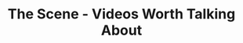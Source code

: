 ---
description: 界面设计过，内容挑选过。
layout: post
results:
- primaryGenreName: Entertainment
  version: '1.0'
  formattedPrice: 免费
  genreIds:
  - '6016'
  - '6012'
  artworkUrl60: http://is2.mzstatic.com/image/thumb/Purple69/v4/c0/a5/9b/c0a59be3-be72-9ccb-1430-ed79d04d0b48/source/60x60bb.jpg
  minimumOsVersion: '9.1'
  appletvScreenshotUrls: []
  sellerName: CondeNet
  supportedDevices:
  - iPad2Wifi
  - iPad23G
  - iPhone4S
  - iPadThirdGen
  - iPadThirdGen4G
  - iPhone5
  - iPodTouchFifthGen
  - iPadFourthGen
  - iPadFourthGen4G
  - iPadMini
  - iPadMini4G
  - iPhone5c
  - iPhone5s
  - iPhone6
  - iPhone6Plus
  - iPodTouchSixthGen
  genres:
  - 娱乐
  - 生活
  currentVersionReleaseDate: '2016-05-02T16:45:57Z'
  trackName: The Scene - Videos Worth Talking About
  isVppDeviceBasedLicensingEnabled: true
  description: 'Watch the latest videos from Vogue, WIRED, GQ, The New Yorker,
    CollegeHumor, BuzzFeed, and more in one place. From entertainment to fashion,
    comedy, and culture — you’ll always have something to share.


    What You''ll Find:

    * See trending videos before everyone else starts talking about them

    * Download videos to watch offline, because who still worries about WiFi?

    * Swipe right on the channels you love and left on the ones you aren’t
    crazy about to customize your feed

    * Save your favorites to share with friends, so you’ll be able to talk
    about something interesting over brunch'
  price: 0
  trackId: 965337444
  releaseDate: '2016-05-02T16:45:57Z'
  advisories:
  - 偶尔/轻微的烟酒或毒品使用或相关内容
  - 偶尔/轻微的成人/性暗示题材
  - 偶尔/轻微的亵渎或低俗幽默
  - 偶尔/轻微的现实暴力
  - 偶尔/轻微的色情内容或裸露
  - 偶尔/轻微的惊悚/恐怖题材
  - 偶尔/轻微的卡通或幻想暴力
  screenshotUrls:
  - http://a2.mzstatic.com/us/r30/Purple69/v4/2e/19/73/2e197380-b94e-2066-4c4c-af86b4fdc1a2/screen1136x1136.jpeg
  - http://a5.mzstatic.com/us/r30/Purple69/v4/40/b9/30/40b9303a-deb3-6e7c-eedd-9422e57b8e93/screen1136x1136.jpeg
  - http://a2.mzstatic.com/us/r30/Purple49/v4/21/ef/1b/21ef1beb-69f0-09a4-4aed-3c24d0ba04fd/screen1136x1136.jpeg
  - http://a1.mzstatic.com/us/r30/Purple49/v4/28/71/f9/2871f9da-d90c-da69-1e68-493bf42e9efa/screen1136x1136.jpeg
  - http://a5.mzstatic.com/us/r30/Purple49/v4/bc/14/20/bc142039-f5e5-8541-5d5c-fedd4201a04c/screen1136x1136.jpeg
  artistViewUrl: https://itunes.apple.com/cn/developer/conde-nast-digital/id289380416?mt=8&uo=4
  primaryGenreId: 6016
  kind: software
  fileSizeBytes: '39128804'
  sellerUrl: https://thescene.com/about
  trackContentRating: 12+
  bundleId: com.thescene.The-Scene
  trackCensoredName: The Scene - Videos Worth Talking About
  contentAdvisoryRating: 12+
  isGameCenterEnabled: false
  artistName: Condé Nast Digital
  languageCodesISO2A:
  - EN
  features:
  - iosUniversal
  wrapperType: software
  artworkUrl512: http://is2.mzstatic.com/image/thumb/Purple69/v4/c0/a5/9b/c0a59be3-be72-9ccb-1430-ed79d04d0b48/source/512x512bb.jpg
  artworkUrl100: http://is2.mzstatic.com/image/thumb/Purple69/v4/c0/a5/9b/c0a59be3-be72-9ccb-1430-ed79d04d0b48/source/100x100bb.jpg
  trackViewUrl: https://geo.itunes.apple.com/cn/app/scene-videos-worth-talking/id965337444?mt=8&uo=4
  artistId: 289380416
  currency: CNY
  ipadScreenshotUrls:
  - http://a2.mzstatic.com/us/r30/Purple69/v4/7c/16/9f/7c169f8e-9b4f-5f40-8d95-4f5d6246d2db/screen480x480.jpeg
  - http://a2.mzstatic.com/us/r30/Purple69/v4/78/65/29/786529e6-9fbc-639c-1624-dacbc4e89237/screen480x480.jpeg
  - http://a1.mzstatic.com/us/r30/Purple49/v4/48/96/d6/4896d6ab-6c34-2ed2-7767-bc5f9d17bec2/screen480x480.jpeg
  - http://a4.mzstatic.com/us/r30/Purple49/v4/16/57/e7/1657e76a-f760-0dbb-ed73-2b6f4ad954ec/screen480x480.jpeg
  - http://a2.mzstatic.com/us/r30/Purple49/v4/f3/6d/dd/f36ddd61-22b2-4564-3391-499662bc50b4/screen480x480.jpeg
category: 娱乐
tags: tag1
resultCount: 1
title: The Scene - Videos Worth Talking About

---